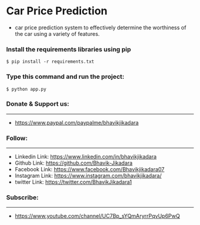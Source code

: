 # Car Price Prediction
* car price prediction system to effectively determine the worthiness of the car using a variety of features.

### Install the requirements libraries using pip
    $ pip install -r requirements.txt

### Type this command and run the project:
    $ python app.py

###  Donate & Support us:
----------
* https://www.paypal.com/paypalme/bhavikjikadara

### Follow:
----------
* Linkedin Link: https://www.linkedin.com/in/bhavikjikadara
* Github Link: https://github.com/Bhavik-Jikadara
* Facebook Link: https://www.facebook.com/Bhavikjikadara07
* Instagram Link: https://www.instagram.com/bhavikjikadara/
* twitter Link: https://twitter.com/BhavikJikadara1

###  Subscribe:
----------
* https://www.youtube.com/channel/UC7Bp_sYQmAryrrPqvUp6PwQ